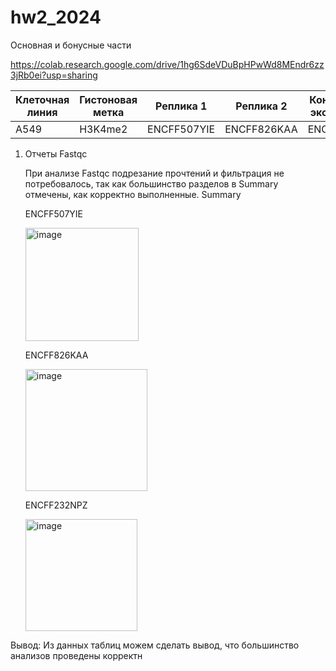 # hw2_2024

Основная и бонусные части


https://colab.research.google.com/drive/1hg6SdeVDuBpHPwWd8MEndr6zz3jRb0ei?usp=sharing

Клеточная линия | Гистоновая метка | Реплика 1 | Реплика 2 | Контрольный эксперимент 
--- | --- | --- | --- | ---
A549 | H3K4me2 | ENCFF507YIE | ENCFF826KAA | ENCFF232NPZ

1. Отчеты Fastqc
 
   При анализе Fastqc подрезание прочтений и фильтрация не потребовалось, так как большинство разделов в Summary отмечены, как корректно выполненные. 
   Summary



     ENCFF507YIE
   
    <img width="181" alt="image" src="https://github.com/npoisoned/hw2_2024/assets/90446751/86fdf1de-7b6c-401a-9222-5c9cb961d6ea">

    ENCFF826KAA

    <img width="195" alt="image" src="https://github.com/npoisoned/hw2_2024/assets/90446751/f59799c1-1723-46f0-8642-90c8e7aa6b3a">

    ENCFF232NPZ

    <img width="179" alt="image" src="https://github.com/npoisoned/hw2_2024/assets/90446751/0d88bbe5-9126-4e6d-b6ae-67f7e9bb2fa6">


Вывод: Из данных таблиц можем сделать вывод, что большинство анализов проведены корректн
    
